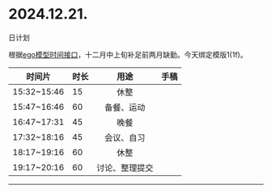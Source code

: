 # 2024.12.21.
日计划

根据[ego模型时间接口](https://gitee.com/hyg/blog/blob/master/timeflow.md)，十二月中上旬补足前两月缺勤。今天绑定模版1(1f)。

| 时间片 | 时长 | 用途 | 手稿 |
| --- | --- | :---: | --- |
| 15:32~15:46 | 15 | 休整 |  |
| 15:47~16:46 | 60 | 备餐、运动 |  |
| 16:47~17:31 | 45 | 晚餐 |  |
| 17:32~18:16 | 45 | 会议、自习 |  |
| 18:17~19:16 | 60 | 休整 |  |
| 19:17~20:16 | 60 | 讨论、整理提交 |  |

---

